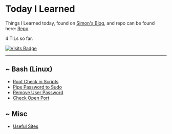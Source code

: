 # Today I Learned

Things I Learned today, found on [Simon's Blog](https://simonwillison.net/2020/Apr/20/self-rewriting-readme/), and repo can be found here: [Repo](https://github.com/jbranchaud/til)

4 TILs so far.

[![Visits Badge](https://badges.pufler.dev/visits/crazyuploader/TIL)](https://badges.pufler.dev)

---

~ Bash (Linux)
---

- [Root Check in Scripts](linux/root-check.md)
- [Pipe Password to Sudo](linux/pipe-password-to-sudo.md)
- [Remove User Password](linux/remove-user-password.md)
- [Check Open Port](linux/check-open-port.md)

~ Misc
---

- [Useful Sites](useful-sites.md)
